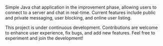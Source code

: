 Simple Java chat application in the improvement phase, allowing users to connect to a server and chat in real-time. Current features include public and private messaging, 
user blocking, and online user listing.

This project is under continuous development. Contributions are welcome to enhance user experience, fix bugs, and add new features.
Feel free to experiment and join the development!

